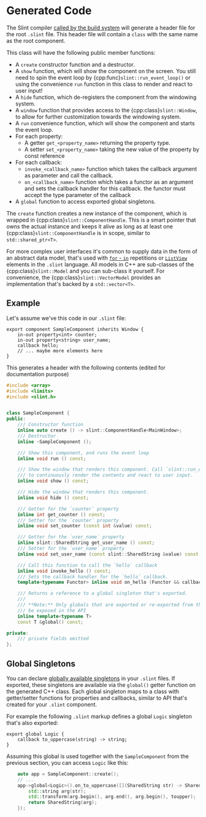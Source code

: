 <!-- Copyright © SixtyFPS GmbH <info@slint.dev> ; SPDX-License-Identifier: MIT -->
# Generated Code

The Slint compiler [called by the build system](cmake_reference.md#slint_target_sources)
will generate a header file for the root `.slint` file.
This header file will contain a `class` with the same name as the root
component.

This class will have the following public member functions:

* A `create` constructor function and a destructor.
* A `show` function, which will show the component on the screen.
  You still need to spin the event loop by {cpp:func}`slint::run_event_loop()`
  or using the convenience `run` function in this class to render and react to
  user input!
* A `hide` function, which de-registers the component from the windowing system.
* A `window` function that provides access to the {cpp:class}`slint::Window`,
  to allow for further customization towards the windowing system.
* A `run` convenience function, which will show the component and starts the
  event loop.
* For each property:
  * A getter `get_<property_name>` returning the property type.
  * A setter `set_<property_name>` taking the new value of the property by
    const reference
* For each callback:
  * `invoke_<callback_name>` function which takes the callback argument as parameter and call the callback.
  * `on_<callback_name>` function which takes a functor as an argument and sets the callback handler
     for this callback. the functor must accept the type parameter of the callback
* A `global` function to access exported global singletons.

The `create` function creates a new instance of the component, which is wrapped
in {cpp:class}`slint::ComponentHandle`. This is a smart pointer that owns the
actual instance and keeps it alive as long as at least one
{cpp:class}`slint::ComponentHandle` is in scope, similar to `std::shared_ptr<T>`.

For more complex user interfaces it's common to supply data in the form of an
abstract data model, that's used with <a href="../slint/src/reference/repetitions.html">`for` - `in`</a>
repetitions or <a href="../slint/src/builtins/widgets.html#listview">`ListView`</a> elements in the
`.slint` language. All models in C++ are sub-classes of the
{cpp:class}`slint::Model` and you can sub-class it yourself. For convenience,
the {cpp:class}`slint::VectorModel` provides an implementation that's backed
by a `std::vector<T>`.

## Example

Let's assume we've this code in our `.slint` file:

```slint,no-preview
export component SampleComponent inherits Window {
    in-out property<int> counter;
    in-out property<string> user_name;
    callback hello;
    // ... maybe more elements here
}
```

This generates a header with the following contents (edited for documentation purpose)

```cpp
#include <array>
#include <limits>
#include <slint.h>


class SampleComponent {
public:
    /// Constructor function
    inline auto create () -> slint::ComponentHandle<MainWindow>;
    /// Destructor
    inline ~SampleComponent ();

    /// Show this component, and runs the event loop
    inline void run () const;

    /// Show the window that renders this component. Call `slint::run_event_loop()`
    /// to continuously render the contents and react to user input.
    inline void show () const;

    /// Hide the window that renders this component.
    inline void hide () const;

    /// Getter for the `counter` property
    inline int get_counter () const;
    /// Setter for the `counter` property
    inline void set_counter (const int &value) const;

    /// Getter for the `user_name` property
    inline slint::SharedString get_user_name () const;
    /// Setter for the `user_name` property
    inline void set_user_name (const slint::SharedString &value) const;

    /// Call this function to call the `hello` callback
    inline void invoke_hello () const;
    /// Sets the callback handler for the `hello` callback.
    template<typename Functor> inline void on_hello (Functor && callback_handler) const;

    /// Returns a reference to a global singleton that's exported.
    ///
    /// **Note:** Only globals that are exported or re-exported from the main .slint file will
    /// be exposed in the API
    inline template<typename T>
    const T &global() const;

private:
    /// private fields omitted
};
```

## Global Singletons

You can declare <a href="../slint/src/reference/globals.html">globally available singletons</a> in your
`.slint` files. If exported, these singletons are available via the
`global()` getter function on the generated C++ class. Each global singleton
maps to a class with getter/setter functions for properties and callbacks,
similar to API that's created for your `.slint` component.

For example the following `.slint` markup defines a global `Logic` singleton that's also exported:

```slint,ignore
export global Logic {
    callback to_uppercase(string) -> string;
}
```

Assuming this global is used together with the `SampleComponent` from the
previous section, you can access `Logic` like this:

```cpp
    auto app = SampleComponent::create();
    // ...
    app->global<Logic>().on_to_uppercase([](SharedString str) -> SharedString {
        std::string arg(str);
        std::transform(arg.begin(), arg.end(), arg.begin(), toupper);
        return SharedString(arg);
    });
```
